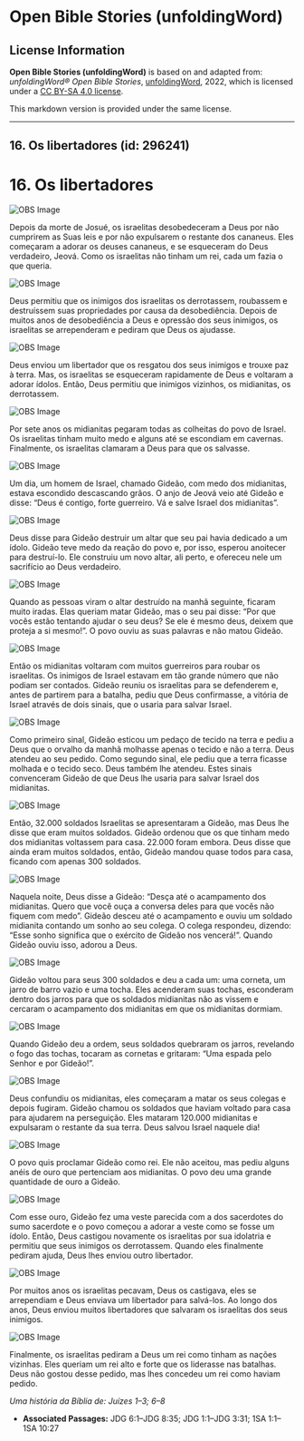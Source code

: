 # Open Bible Stories (unfoldingWord)

## License Information

**Open Bible Stories (unfoldingWord)** is based on and adapted from: _unfoldingWord® Open Bible Stories_, [unfoldingWord](https://unfoldingword.org/utw), 2022, which is licensed under a [CC BY-SA 4.0 license](https://creativecommons.org/licenses/by-sa/4.0/legalcode.en).

This markdown version is provided under the same license.



--------------------------------

## 16. Os libertadores (id: 296241)

16\. Os libertadores
====================

![OBS Image](https://cdn.door43.org/obs/jpg/360px/obs-en-16-01.jpg)

Depois da morte de Josué, os israelitas desobedeceram a Deus por não cumprirem as Suas leis e por não expulsarem o restante dos cananeus. Eles começaram a adorar os deuses cananeus, e se esqueceram do Deus verdadeiro, Jeová. Como os israelitas não tinham um rei, cada um fazia o que queria.

![OBS Image](https://cdn.door43.org/obs/jpg/360px/obs-en-16-02.jpg)

Deus permitiu que os inimigos dos israelitas os derrotassem, roubassem e destruíssem suas propriedades por causa da desobediência. Depois de muitos anos de desobediência a Deus e opressão dos seus inimigos, os israelitas se arrependeram e pediram que Deus os ajudasse.

![OBS Image](https://cdn.door43.org/obs/jpg/360px/obs-en-16-03.jpg)

Deus enviou um libertador que os resgatou dos seus inimigos e trouxe paz à terra. Mas, os israelitas se esqueceram rapidamente de Deus e voltaram a adorar ídolos. Então, Deus permitiu que inimigos vizinhos, os midianitas, os derrotassem.

![OBS Image](https://cdn.door43.org/obs/jpg/360px/obs-en-16-04.jpg)

Por sete anos os midianitas pegaram todas as colheitas do povo de Israel. Os israelitas tinham muito medo e alguns até se escondiam em cavernas. Finalmente, os israelitas clamaram a Deus para que os salvasse.

![OBS Image](https://cdn.door43.org/obs/jpg/360px/obs-en-16-05.jpg)

Um dia, um homem de Israel, chamado Gideão, com medo dos midianitas, estava escondido descascando grãos. O anjo de Jeová veio até Gideão e disse: “Deus é contigo, forte guerreiro. Vá e salve Israel dos midianitas”.

![OBS Image](https://cdn.door43.org/obs/jpg/360px/obs-en-16-06.jpg)

Deus disse para Gideão destruir um altar que seu pai havia dedicado a um ídolo. Gideão teve medo da reação do povo e, por isso, esperou anoitecer para destruí\-lo. Ele construiu um novo altar, ali perto, e ofereceu nele um sacrifício ao Deus verdadeiro.

![OBS Image](https://cdn.door43.org/obs/jpg/360px/obs-en-16-07.jpg)

Quando as pessoas viram o altar destruído na manhã seguinte, ficaram muito iradas. Elas queriam matar Gideão, mas o seu pai disse: “Por que vocês estão tentando ajudar o seu deus? Se ele é mesmo deus, deixem que proteja a si mesmo!”. O povo ouviu as suas palavras e não matou Gideão.

![OBS Image](https://cdn.door43.org/obs/jpg/360px/obs-en-16-08.jpg)

Então os midianitas voltaram com muitos guerreiros para roubar os israelitas. Os inimigos de Israel estavam em tão grande número que não podiam ser contados. Gideão reuniu os israelitas para se defenderem e, antes de partirem para a batalha, pediu que Deus confirmasse, a vitória de Israel através de dois sinais, que o usaria para salvar Israel.

![OBS Image](https://cdn.door43.org/obs/jpg/360px/obs-en-16-09.jpg)

Como primeiro sinal, Gideão esticou um pedaço de tecido na terra e pediu a Deus que o orvalho da manhã molhasse apenas o tecido e não a terra. Deus atendeu ao seu pedido. Como segundo sinal, ele pediu que a terra ficasse molhada e o tecido seco. Deus também lhe atendeu. Estes sinais convenceram Gideão de que Deus lhe usaria para salvar Israel dos midianitas.

![OBS Image](https://cdn.door43.org/obs/jpg/360px/obs-en-16-10.jpg)

Então, 32\.000 soldados Israelitas se apresentaram a Gideão, mas Deus lhe disse que eram muitos soldados. Gideão ordenou que os que tinham medo dos midianitas voltassem para casa. 22\.000 foram embora. Deus disse que ainda eram muitos soldados, então, Gideão mandou quase todos para casa, ficando com apenas 300 soldados.

![OBS Image](https://cdn.door43.org/obs/jpg/360px/obs-en-16-11.jpg)

Naquela noite, Deus disse a Gideão: “Desça até o acampamento dos midianitas. Quero que você ouça a conversa deles para que vocês não fiquem com medo”. Gideão desceu até o acampamento e ouviu um soldado midianita contando um sonho ao seu colega. O colega respondeu, dizendo: “Esse sonho significa que o exército de Gideão nos vencerá!”. Quando Gideão ouviu isso, adorou a Deus.

![OBS Image](https://cdn.door43.org/obs/jpg/360px/obs-en-16-12.jpg)

Gideão voltou para seus 300 soldados e deu a cada um: uma corneta, um jarro de barro vazio e uma tocha. Eles acenderam suas tochas, esconderam dentro dos jarros para que os soldados midianitas não as vissem e cercaram o acampamento dos midianitas em que os midianitas dormiam.

![OBS Image](https://cdn.door43.org/obs/jpg/360px/obs-en-16-13.jpg)

Quando Gideão deu a ordem, seus soldados quebraram os jarros, revelando o fogo das tochas, tocaram as cornetas e gritaram: “Uma espada pelo Senhor e por Gideão!”.

![OBS Image](https://cdn.door43.org/obs/jpg/360px/obs-en-16-14.jpg)

Deus confundiu os midianitas, eles começaram a matar os seus colegas e depois fugiram. Gideão chamou os soldados que haviam voltado para casa para ajudarem na perseguição. Eles mataram 120\.000 midianitas e expulsaram o restante da sua terra. Deus salvou Israel naquele dia!

![OBS Image](https://cdn.door43.org/obs/jpg/360px/obs-en-16-15.jpg)

O povo quis proclamar Gideão como rei. Ele não aceitou, mas pediu alguns anéis de ouro que pertenciam aos midianitas. O povo deu uma grande quantidade de ouro a Gideão.

![OBS Image](https://cdn.door43.org/obs/jpg/360px/obs-en-16-16.jpg)

Com esse ouro, Gideão fez uma veste parecida com a dos sacerdotes do sumo sacerdote e o povo começou a adorar a veste como se fosse um ídolo. Então, Deus castigou novamente os israelitas por sua idolatria e permitiu que seus inimigos os derrotassem. Quando eles finalmente pediram ajuda, Deus lhes enviou outro libertador.

![OBS Image](https://cdn.door43.org/obs/jpg/360px/obs-en-16-17.jpg)

Por muitos anos os israelitas pecavam, Deus os castigava, eles se arrependiam e Deus enviava um libertador para salvá\-los. Ao longo dos anos, Deus enviou muitos libertadores que salvaram os israelitas dos seus inimigos.

![OBS Image](https://cdn.door43.org/obs/jpg/360px/obs-en-16-18.jpg)

Finalmente, os israelitas pediram a Deus um rei como tinham as nações vizinhas. Eles queriam um rei alto e forte que os liderasse nas batalhas. Deus não gostou desse pedido, mas lhes concedeu um rei como haviam pedido.

*Uma história da Bíblia de: Juízes 1–3; 6–8*

* **Associated Passages:** JDG 6:1–JDG 8:35; JDG 1:1–JDG 3:31; 1SA 1:1–1SA 10:27

